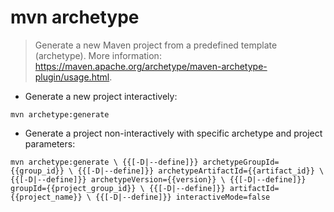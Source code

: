 # mvn archetype

> Generate a new Maven project from a predefined template (archetype).
> More information: <https://maven.apache.org/archetype/maven-archetype-plugin/usage.html>.

- Generate a new project interactively:

`mvn archetype:generate`

- Generate a project non-interactively with specific archetype and project parameters:

`mvn archetype:generate \
  {{[-D|--define]}} archetypeGroupId={{group_id}} \
  {{[-D|--define]}} archetypeArtifactId={{artifact_id}} \
  {{[-D|--define]}} archetypeVersion={{version}} \
  {{[-D|--define]}} groupId={{project_group_id}} \
  {{[-D|--define]}} artifactId={{project_name}} \
  {{[-D|--define]}} interactiveMode=false`

